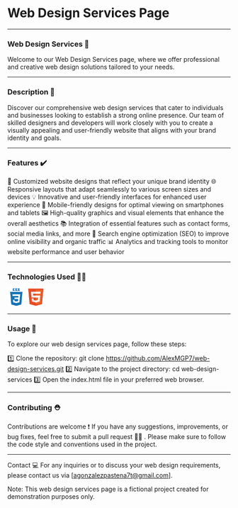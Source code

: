 # Web Design Services Page

---

### Web Design Services 🌟

Welcome to our Web Design Services page, where we offer professional and creative web design solutions tailored to your needs.

---

### Description 📜
Discover our comprehensive web design services that cater to individuals and businesses looking to establish a strong online presence. Our team of skilled designers and developers will work closely with you to create a visually appealing and user-friendly website that aligns with your brand identity and goals.

---

### Features ✔️

🎨 Customized website designs that reflect your unique brand identity
🌐 Responsive layouts that adapt seamlessly to various screen sizes and devices
💡 Innovative and user-friendly interfaces for enhanced user experience
📱 Mobile-friendly designs for optimal viewing on smartphones and tablets
🖼️ High-quality graphics and visual elements that enhance the overall aesthetics
📚 Integration of essential features such as contact forms, social media links, and more
🚀 Search engine optimization (SEO) to improve online visibility and organic traffic
📊 Analytics and tracking tools to monitor website performance and user behavior

---

### Technologies Used 👩‍💻

<img src="https://github.com/devicons/devicon/blob/master/icons/css3/css3-plain-wordmark.svg"  title="CSS3" alt="CSS" width="40" height="40"/> 
<img src="https://github.com/devicons/devicon/blob/master/icons/html5/html5-original.svg" title="HTML5" alt="HTML" width="40" height="40"/> 

---

### Usage 🧠

To explore our web design services page, follow these steps:

1️⃣ Clone the repository: git clone https://github.com/AlexMGP7/web-design-services.git
2️⃣ Navigate to the project directory: cd web-design-services
3️⃣ Open the index.html file in your preferred web browser.

---

### Contributing ⛑️

Contributions are welcome ❗ If you have any suggestions, improvements, or bug fixes, feel free to submit a pull request 👷‍♂️ . Please make sure to follow the code style and conventions used in the project.

---

Contact 💻
For any inquiries or to discuss your web design requirements, please contact us via [agonzalezpastena7t@gmail.com].

Note: This web design services page is a fictional project created for demonstration purposes only.
